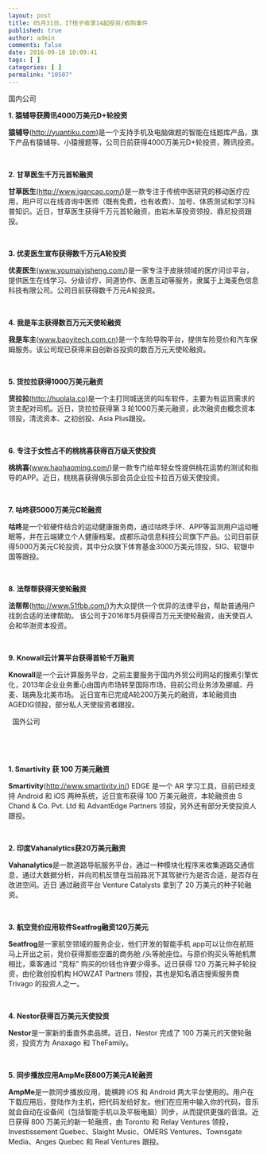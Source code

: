 ```yaml
---
layout: post
title: 05月31日，IT桔子收录14起投资/收购事件
published: true
author: admin
comments: false
date: 2016-09-18 10:09:41
tags: [ ]
categories: [ ]
permalink: "10507"
---
```

 国内公司   &nbsp; 

**1. 猿辅导获腾讯4000万美元D+轮投资**

**猿辅导**(http://yuantiku.com)是一个支持手机及电脑做题的智能在线题库产品，旗下产品有猿辅导、小猿搜题等，公司日前获得4000万美元D+轮投资，腾讯投资。

&nbsp;

**2. 甘草医生千万元首轮融资**

**甘草医生**(http://www.igancao.com/)是一款专注于传统中医研究的移动医疗应用，用户可以在线咨询中医师（既有免费，也有收费）、加号、体质测试和学习科普知识。近日，甘草医生获得千万元首轮融资，由岩木草投资领投、鼎尼投资跟投。

&nbsp;

**3. 优麦医生宣布获得数千万元A轮投资**

**优麦医生**(www.youmaiyisheng.com/)是一家专注于皮肤领域的医疗问诊平台，提供医生在线学习、分级诊疗、同道协作、医患互动等服务，隶属于上海麦色信息科技有限公司。公司日前获得数千万元A轮投资。

&nbsp;

**4. 我是车主获得数百万元天使轮融资**

**我是车主**(www.baoyitech.com.cn)是一个车险导购平台，提供车险竞价和汽车保姆服务。该公司现已获得来自创新谷投资的数百万元天使轮融资。

&nbsp;

**5. 货拉拉获得1000万美元融资**

**货拉拉**(http://huolala.co)是一个主打同城送货的叫车软件，主要为有运货需求的货主配对司机。近日，货拉拉获得第 3 轮1000万美元融资，此次融资由概念资本领投，清流资本、之初创投、Asia Plus跟投。

&nbsp;

**6. 专注于女性占不的桃桃喜获得百万级天使投资**

**桃桃喜**(www.haohaoming.com/)是一款专门给年轻女性提供桃花运势的测试和指导的APP。近日，桃桃喜获得俱乐部会员企业拉卡拉百万级天使投资。

&nbsp;

**7. 咕咚获5000万美元C轮融资**

**咕咚**是一个软硬件结合的运动健康服务商，通过咕咚手环、APP等监测用户运动睡眠等，并在云端建立个人健康档案。成都乐动信息科技公司旗下产品。公司日前获得5000万美元C轮投资，其中分众旗下体育基金3000万美元领投，SIG、软银中国等跟投。

&nbsp;

**8. 法帮帮获得天使轮融资**

**法帮帮**(http://www.51fbb.com/)为大众提供一个优异的法律平台，帮助普通用户找到合适的法律帮助。 该公司于2016年5月获得百万元天使轮融资，由天使百人会和华澍资本投资。

&nbsp;

**9. Knowall云计算平台获得首轮千万融资**

**Knowall**是一个云计算服务平台，之前主要服务于国内外贸公司网站的搜素引擎优化，2013年企业业务重心由国内市场转至国际市场，目前公司业务涉及挪威、丹麦、瑞典及北美市场。 近日宣布已完成A轮200万美元的融资，本轮融资由AGEDIG领投，部分私人天使投资者跟投。

&nbsp; 国外公司 

&nbsp;  &nbsp; 

&nbsp;

**1. Smartivity 获 100 万美元融资**

**Smartivity**(http://www.smartivity.in/) EDGE 是一个 AR 学习工具，目前已经支持 Android 和 iOS 两种系统，近日宣布获得 100 万美元融资，本轮融资由 S Chand & Co. Pvt. Ltd 和 AdvantEdge Partners 领投，另外还有部分天使投资人跟投。

&nbsp;

**2. 印度Vahanalytics获20万美元融资**

**Vahanalytics**是一款道路导航服务平台，通过一种模块化程序来收集道路交通信息，通过大数据分析，并向司机反馈在当前路况下其驾驶行为是否合适，是否存在改进空间。近日 通过融资平台 Venture Catalysts 拿到了 20 万美元的种子轮融资。

&nbsp;

**3. 航空竞价应用软件Seatfrog融资120万美元**

**Seatfrog**是一家航空领域的服务企业，他们开发的智能手机 app可以让你在航班马上开出之前，竞价获得那些空置的商务舱 /头等舱座位。与原价购买头等舱机票相比，乘客通过 “竞标” 购买的价钱也许要少得多。近日获得 120 万美元种子轮投资，由伦敦创投机构 HOWZAT Partners 领投，其也是知名酒店搜索服务商 Trivago 的投资人之一。

&nbsp;

**4. Nestor获得百万美元天使投资**

**Nestor**是一家新的垂直外卖品牌。近日，Nestor 完成了 100 万美元的天使轮融资，投资方为 Anaxago 和 TheFamily。

&nbsp;

**5. 同步播放应用AmpMe获800万美元A轮融资**

**AmpMe**是一款同步播放应用，能横跨 iOS 和 Android 两大平台使用的。用户在下载应用后，登陆作为主机，把代码发给好友。他们在应用中输入你的代码，音乐就会自动在设备间（包括智能手机以及平板电脑）同步，从而提供更强的音浪。近日获得 800 万美元的新一轮融资，由 Toronto 和 Relay Ventures 领投，Investissement Quebec、Slaight Music、OMERS Ventures、Townsgate Media、Anges Quebec 和 Real Ventures 跟投。 